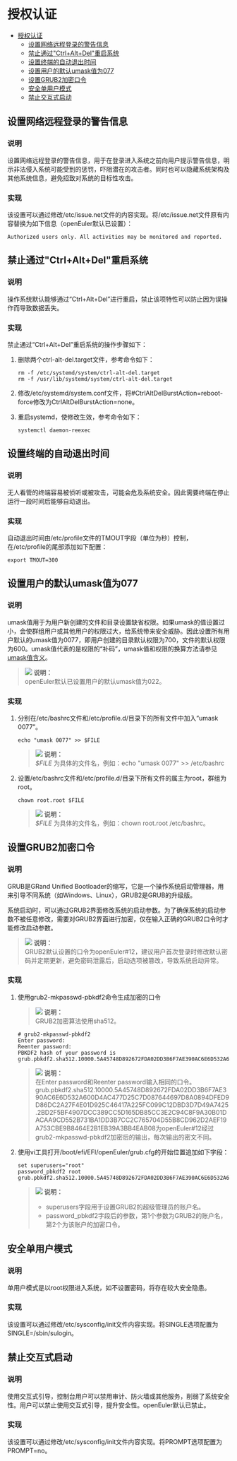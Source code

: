 # 授权认证

- [授权认证](#授权认证)
    - [设置网络远程登录的警告信息](#设置网络远程登录的警告信息)
    - [禁止通过"Ctrl+Alt+Del"重启系统](#禁止通过ctrlaltdel重启系统)
    - [设置终端的自动退出时间](#设置终端的自动退出时间)
    - [设置用户的默认umask值为077](#设置用户的默认umask值为077)
    - [设置GRUB2加密口令](#设置grub2加密口令)
    - [安全单用户模式](#安全单用户模式)
    - [禁止交互式启动](#禁止交互式启动)


## 设置网络远程登录的警告信息

### 说明

设置网络远程登录的警告信息，用于在登录进入系统之前向用户提示警告信息，明示非法侵入系统可能受到的惩罚，吓阻潜在的攻击者。同时也可以隐藏系统架构及其他系统信息，避免招致对系统的目标性攻击。

### 实现

该设置可以通过修改/etc/issue.net文件的内容实现。将/etc/issue.net文件原有内容替换为如下信息（openEuler默认已设置）：

```
Authorized users only. All activities may be monitored and reported. 
```

## 禁止通过"Ctrl+Alt+Del"重启系统

### 说明

操作系统默认能够通过“Ctrl+Alt+Del”进行重启，禁止该项特性可以防止因为误操作而导致数据丢失。

### 实现

禁止通过“Ctrl+Alt+Del”重启系统的操作步骤如下：

1.  删除两个ctrl-alt-del.target文件，参考命令如下：

    ```
    rm -f /etc/systemd/system/ctrl-alt-del.target
    rm -f /usr/lib/systemd/system/ctrl-alt-del.target
    ```

2.  修改/etc/systemd/system.conf文件，将\#CtrlAltDelBurstAction=reboot-force修改为CtrlAltDelBurstAction=none。
3.  重启systemd，使修改生效，参考命令如下：

    ```
    systemctl daemon-reexec
    ```

## 设置终端的自动退出时间

### 说明

无人看管的终端容易被侦听或被攻击，可能会危及系统安全。因此需要终端在停止运行一段时间后能够自动退出。

### 实现

自动退出时间由/etc/profile文件的TMOUT字段（单位为秒）控制，在/etc/profile的尾部添加如下配置：

```
export TMOUT=300
```

## 设置用户的默认umask值为077

### 说明

umask值用于为用户新创建的文件和目录设置缺省权限。如果umask的值设置过小，会使群组用户或其他用户的权限过大，给系统带来安全威胁。因此设置所有用户默认的umask值为0077，即用户创建的目录默认权限为700，文件的默认权限为600。umask值代表的是权限的“补码”，umask值和权限的换算方法请参见[umask值含义](https://docs.openeuler.org/zh/docs/22.03_LTS/docs/SecHarden/%E9%99%84%E5%BD%95.html)。

>![](public_sys-resources/icon-note.gif) **说明：**   
>openEuler默认已设置用户的默认umask值为022。  

### 实现

1.  分别在/etc/bashrc文件和/etc/profile.d/目录下的所有文件中加入“umask 0077”。

    ```
    echo "umask 0077" >> $FILE
    ```

    >![](public_sys-resources/icon-note.gif) **说明：**   
    >_$FILE_  为具体的文件名，例如：echo "umask 0077" \>\> /etc/bashrc  

2.  设置/etc/bashrc文件和/etc/profile.d/目录下所有文件的属主为root，群组为root。

    ```
    chown root.root $FILE
    ```

    >![](public_sys-resources/icon-note.gif) **说明：**   
    >_$FILE_  为具体的文件名，例如：chown root.root /etc/bashrc。  


## 设置GRUB2加密口令

### 说明

GRUB是GRand Unified Bootloader的缩写，它是一个操作系统启动管理器，用来引导不同系统（如Windows、Linux），GRUB2是GRUB的升级版。

系统启动时，可以通过GRUB2界面修改系统的启动参数。为了确保系统的启动参数不被任意修改，需要对GRUB2界面进行加密，仅在输入正确的GRUB2口令时才能修改启动参数。

>![](public_sys-resources/icon-note.gif) **说明：**   
>GRUB2默认设置的口令为openEuler\#12，建议用户首次登录时修改默认密码并定期更新，避免密码泄露后，启动选项被篡改，导致系统启动异常。  

### 实现

1.  使用grub2-mkpasswd-pbkdf2命令生成加密的口令

    >![](public_sys-resources/icon-note.gif) **说明：**   
    >GRUB2加密算法使用sha512。  

    ```
    # grub2-mkpasswd-pbkdf2
    Enter password: 
    Reenter password: 
    PBKDF2 hash of your password is 
    grub.pbkdf2.sha512.10000.5A45748D892672FDA02DD3B6F7AE390AC6E6D532A600D4AC477D25C7D087644697D8A0894DFED9D86DC2A27F4E01D925C46417A225FC099C12DBD3D7D49A7425.2BD2F5BF4907DCC389CC5D165DB85CC3E2C94C8F9A30B01DACAA9CD552B731BA1DD3B7CC2C765704D55B8CD962D2AEF19A753CBE9B8464E2B1EB39A3BB4EAB08
    ```

    >![](public_sys-resources/icon-note.gif) **说明：**   
    >在Enter password和Reenter password输入相同的口令。  
    >grub.pbkdf2.sha512.10000.5A45748D892672FDA02DD3B6F7AE390AC6E6D532A600D4AC477D25C7D087644697D8A0894DFED9D86DC2A27F4E01D925C46417A225FC099C12DBD3D7D49A7425.2BD2F5BF4907DCC389CC5D165DB85CC3E2C94C8F9A30B01DACAA9CD552B731BA1DD3B7CC2C765704D55B8CD962D2AEF19A753CBE9B8464E2B1EB39A3BB4EAB08为openEuler\#12经过grub2-mkpasswd-pbkdf2加密后的输出，每次输出的密文不同。  

2.  使用vi工具打开/boot/efi/EFI/openEuler/grub.cfg的开始位置追加如下字段：

    ```
    set superusers="root"
    password_pbkdf2 root grub.pbkdf2.sha512.10000.5A45748D892672FDA02DD3B6F7AE390AC6E6D532A600D4AC477D25C7D087644697D8A0894DFED9D86DC2A27F4E01D925C46417A225FC099C12DBD3D7D49A7425.2BD2F5BF4907DCC389CC5D165DB85CC3E2C94C8F9A30B01DACAA9CD552B731BA1DD3B7CC2C765704D55B8CD962D2AEF19A753CBE9B8464E2B1EB39A3BB4EAB08
    ```

    >![](public_sys-resources/icon-note.gif) **说明：**   
    >-   superusers字段用于设置GRUB2的超级管理员的账户名。  
    >-   password\_pbkdf2字段后的参数，第1个参数为GRUB2的账户名，第2个为该账户的加密口令。  


## 安全单用户模式

### 说明

单用户模式是以root权限进入系统，如不设置密码，将存在较大安全隐患。

### 实现

该设置可以通过修改/etc/sysconfig/init文件内容实现。将SINGLE选项配置为SINGLE=/sbin/sulogin。

## 禁止交互式启动

### 说明

使用交互式引导，控制台用户可以禁用审计、防火墙或其他服务，削弱了系统安全性。用户可以禁止使用交互式引导，提升安全性。openEuler默认已禁止。

### 实现

该设置可以通过修改/etc/sysconfig/init文件内容实现。将PROMPT选项配置为PROMPT=no。